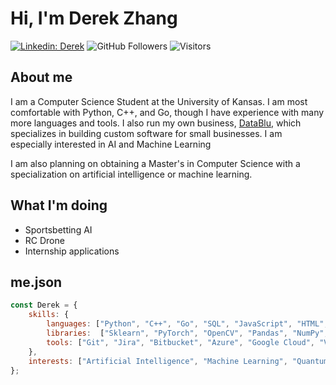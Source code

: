 # Hi, I'm Derek Zhang
[![Linkedin: Derek](https://img.shields.io/badge/-Derek-blue?style=flat-square&logo=Linkedin&logoColor=white&link=https://www.linkedin.com/in/derekzhang0000/)](https://www.linkedin.com/in/derekzhang0000/)
![GitHub Followers](https://img.shields.io/github/followers/DerekZhang0000?label=Follow&style=social)
![Visitors](https://visitor-badge.glitch.me/badge?page_id=DerekZhang0000)

## About me
<p>I am a Computer Science Student at the University of Kansas. I am most comfortable with Python, C++, and Go, though I have experience with many more languages and tools. I also run my own business, <a href="https://www.datablu.net">DataBlu</a>, which specializes in building custom software for small businesses. I am especially interested in AI and Machine Learning

I am also planning on obtaining a Master's in Computer Science with a specialization on artificial intelligence or machine learning.</p>

## What I'm doing
- Sportsbetting AI
- RC Drone
- Internship applications

## me.json

```javascript
const Derek = {
    skills: {
        languages: ["Python", "C++", "Go", "SQL", "JavaScript", "HTML", "CSS", "PHP", "MATLAB", "Haskell"],
        libraries:  ["Sklearn", "PyTorch", "OpenCV", "Pandas", "NumPy", "SciPy"],
        tools: ["Git", "Jira", "Bitbucket", "Azure", "Google Cloud", "VHDL", "IBM SPSS"],
    },
    interests: ["Artificial Intelligence", "Machine Learning", "Quantum Computing", "Backend Stuff"]
};
```
